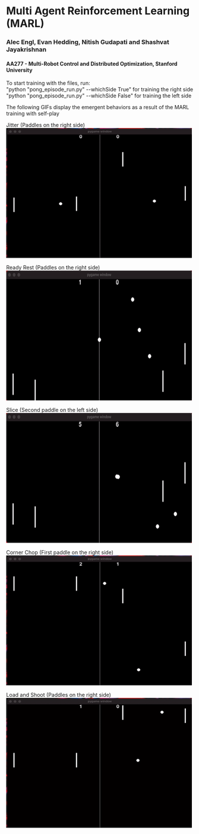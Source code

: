 # Multi Agent Reinforcement Learning (MARL)
### Alec Engl, Evan Hedding, Nitish Gudapati and Shashvat Jayakrishnan
#### AA277 - Multi-Robot Control and Distributed Optimization, Stanford University

To start training with the files, run:\
"python "pong_episode_run.py" --whichSide True" for training the right side\
"python "pong_episode_run.py" --whichSide False" for training the left side

The following GIFs display the emergent behaviors as a result of the MARL training with self-play

Jitter (Paddles on the right side)\
<img src="https://github.com/gnitish18/Multi-Robot_Reinforcement_Learning/blob/main/Emergent_Behavior-Gifs/Jitter.gif" width="500" height="350">

Ready Rest (Paddles on the right side)\
<img src="https://github.com/gnitish18/Multi-Robot_Reinforcement_Learning/blob/main/Emergent_Behavior-Gifs/ReadyRest.gif" width="500" height="350">

Slice (Second paddle on the left side)\
<img src="https://github.com/gnitish18/Multi-Robot_Reinforcement_Learning/blob/main/Emergent_Behavior-Gifs/Slice.gif" width="500" height="350">

Corner Chop (First paddle on the right side)\
<img src="https://github.com/gnitish18/Multi-Robot_Reinforcement_Learning/blob/main/Emergent_Behavior-Gifs/CornerChop.gif" width="500" height="350">

Load and Shoot (Paddles on the right side)\
<img src="https://github.com/gnitish18/Multi-Robot_Reinforcement_Learning/blob/main/Emergent_Behavior-Gifs/LoadShoot.gif" width="500" height="350">
